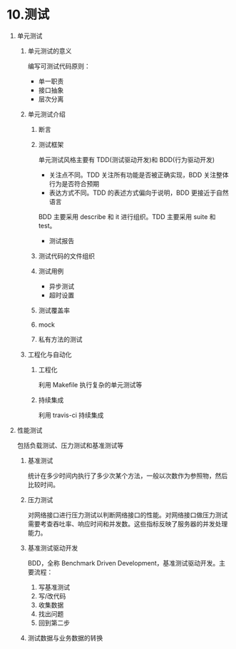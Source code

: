 # 10.测试

1. 单元测试

   1. 单元测试的意义

      编写可测试代码原则：

      - 单一职责
      - 接口抽象
      - 层次分离

   2. 单元测试介绍

      1. 断言

      2. 测试框架

         单元测试风格主要有 TDD(测试驱动开发)和 BDD(行为驱动开发)

         - 关注点不同。TDD 关注所有功能是否被正确实现，BDD 关注整体行为是否符合预期
         - 表达方式不同。TDD 的表述方式偏向于说明，BDD 更接近于自然语言

         BDD 主要采用 describe 和 it 进行组织。TDD 主要采用 suite 和 test。

         - 测试报告

      3. 测试代码的文件组织

      4. 测试用例

         - 异步测试
         - 超时设置

      5. 测试覆盖率

      6. mock

      7. 私有方法的测试

   3. 工程化与自动化

      1. 工程化

         利用 Makefile 执行复杂的单元测试等

      2. 持续集成

         利用 travis-ci 持续集成

2. 性能测试

   包括负载测试、压力测试和基准测试等

   1. 基准测试

      统计在多少时间内执行了多少次某个方法，一般以次数作为参照物，然后比较时间。

   2. 压力测试

      对网络接口进行压力测试以判断网络接口的性能。对网络接口做压力测试需要考查吞吐率、响应时间和并发数。这些指标反映了服务器的并发处理能力。

   3. 基准测试驱动开发

      BDD，全称 Benchmark Driven Development，基准测试驱动开发。主要流程：

      1. 写基准测试
      2. 写/改代码
      3. 收集数据
      4. 找出问题
      5. 回到第二步

   4. 测试数据与业务数据的转换

      ​
